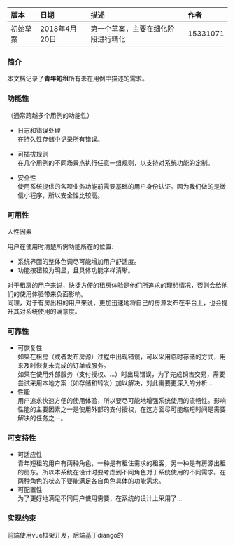    |版本  | 日期  |  描述  | 作者 |
   |:-----  |:-----  |:-----  |:-----
   |初始草案 | 2018年4月20日 | 第一个草案，主要在细化阶段进行精化  | 15331071 
   
### 简介    
本文档记录了**青年短租**所有未在用例中描述的需求。
   
### 功能性   
（通常跨越多个用例的功能性）    

- 日志和错误处理    
  在持久性存储中记录所有错误。    
     
- 可插拔规则    
  在几个用例的不同场景点执行任意一组规则，以支持对系统功能的定制。    
     
- 安全性    
  使用系统提供的各项业务功能前需要基础的用户身份认证。因为我们做的是微信小程序，所以安全性比较高。

### 可用性
人性因素    

用户在使用时清楚所需功能所在的位置:    
- 系统界面的整体色调尽可能增加用户舒适度。    
- 功能按钮较为明显，且具体功能字样清晰。    

对于租房的用户来说，快捷方便的租房体验是他们所追求的理想情况，否则会给他们的使用体验带来负面影响。    
同理，对于有房出租的用户来说，更加迅速地将自己的房源发布在平台上，也会提升其对系统使用的满意度。    

### 可靠性    
- 可恢复性    
  如果在租房（或者发布房源）过程中出现错误，可以采用临时存储的方式，用来及时恢复未完成的订单或服务。    
  如果在使用外部服务（支付授权、...）时出现错误，为了完成销售交易，需要尝试采用本地方案（如存储和转发）加以解决，对此需要更深入的分析...    
- 性能    
  用户追求快速方便的使用体验，所以要尽可能地增强系统使用的流畅性。影响性能的主要因素之一是使用外部的支付授权，在这方面尽可能缩短时间是需要解决的任务之一。    

### 可支持性    
- 可适应性    
青年短租的用户有两种角色，一种是有租住需求的租客，另一种是有房源出租的房东。所以本系统在设计时要考虑到不同角色对于系统使用的不同需求。在两种角色的状态下要能满足各自角色具体的功能需求。    
- 可配置性    
为了更好地满足不同用户使用需要，在系统的设计上采用了...    

### 实现约束    
前端使用vue框架开发，后端基于diango的
